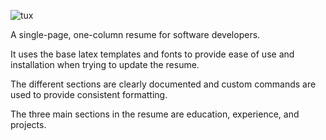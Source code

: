 ![tux](https://user-images.githubusercontent.com/8183905/147319202-d42c172a-b542-495f-82ef-82711381daeb.png)

A single-page, one-column resume for software developers.

It uses the base latex templates and fonts to provide ease of use and installation when trying to update the resume. 

The different sections are clearly documented and custom commands are used to provide consistent formatting. 

The three main sections in the resume are education, experience, and projects.
